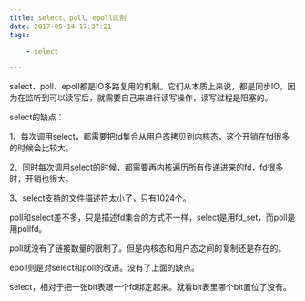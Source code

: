 ```yaml
---
title: select、poll、epoll区别
date: 2017-05-14 17:37:21
tags:

	- select

---
```


select、poll、epoll都是IO多路复用的机制。它们从本质上来说，都是同步IO，因为在监听到可以读写后，就需要自己来进行读写操作，读写过程是阻塞的。



select的缺点：

1、每次调用select，都需要把fd集合从用户态拷贝到内核态，这个开销在fd很多的时候会比较大。

2、同时每次调用select的时候，都需要再内核遍历所有传递进来的fd，fd很多时，开销也很大。

3、select支持的文件描述符太小了，只有1024个。

poll和select差不多，只是描述fd集合的方式不一样，select是用fd_set，而poll是用pollfd。

poll就没有了链接数量的限制了。但是内核态和用户态之间的复制还是存在的。

epoll则是对select和poll的改进。没有了上面的缺点。





select，相对于把一张bit表跟一个fd绑定起来。就看bit表里哪个bit置位了没有。









